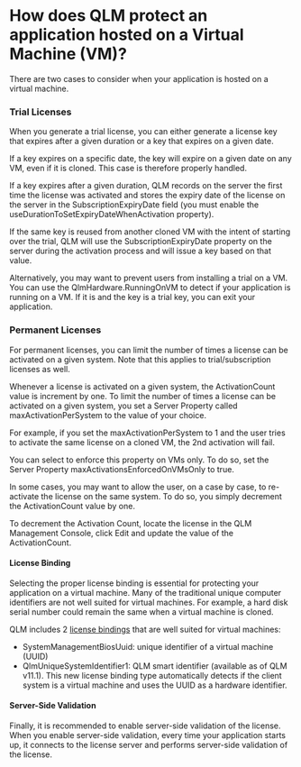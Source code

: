 # How does QLM protect an application hosted on a Virtual Machine (VM)?

There are two cases to consider when your application is hosted on a virtual machine.&#x20;

### Trial Licenses

When you generate a trial license, you can either generate a license key that expires after a given duration or a key that expires on a given date.&#x20;

If a key expires on a specific date, the key will expire on a given date on any VM, even if it is cloned. This case is therefore properly handled.

If a key expires after a given duration, QLM records on the server the first time the license was activated and stores the expiry date of the license on the server in the SubscriptionExpiryDate field (you must enable the useDurationToSetExpiryDateWhenActivation property).

If the same key is reused from another cloned VM with the intent of starting over the trial, QLM will use the SubscriptionExpiryDate property on the server during the activation process and will issue a key based on that value.

Alternatively, you may want to prevent users from installing a trial on a VM. You can use the QlmHardware.RunningOnVM to detect if your application is running on a VM. If it is and the key is a trial key, you can exit your application.

### Permanent Licenses

For permanent licenses, you can limit the number of times a license can be activated on a given system. Note that this applies to trial/subscription licenses as well.

Whenever a license is activated on a given system, the ActivationCount value is increment by one. To limit the number of times a license can be activated on a given system, you set a Server Property called maxActivationPerSystem to the value of your choice.

For example, if you set the maxActivationPerSystem to 1 and the user tries to activate the same license on a cloned VM, the 2nd activation will fail.

You can select to enforce this property on VMs only. To do so, set the Server Property maxActivationsEnforcedOnVMsOnly to true.

In some cases, you may want to allow the user, on a case by case, to re-activate the license on the same system. To do so, you simply decrement the ActivationCount value by one.

To decrement the Activation Count, locate the license in the QLM Management Console, click Edit and update the value of the ActivationCount.

#### License Binding

Selecting the proper license binding is essential for protecting your application on a virtual machine. Many of the traditional unique computer identifiers are not well suited for virtual machines. For example, a hard disk serial number could remain the same when a virtual machine is cloned.

QLM includes 2 [license bindings](../api-reference/qlmlicense/enums/elicensebinding.md) that are well suited for virtual machines:

* SystemManagementBiosUuid: unique identifier of a virtual machine (UUID)
* QlmUniqueSystemIdentifier1: QLM smart identifier (available as of QLM v11.1). This new license binding type automatically detects if the client system is a virtual machine and uses the UUID as a hardware identifier.

#### Server-Side Validation

Finally, it is recommended to enable server-side validation of the license. When you enable server-side validation, every time your application starts up, it connects to the license server and performs server-side validation of the license.&#x20;
